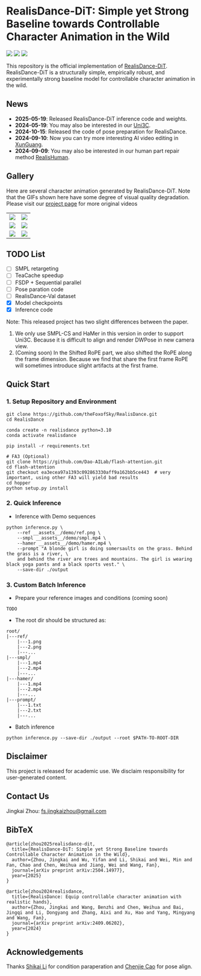 # RealisDance-DiT: Simple yet Strong Baseline towards Controllable Character Animation in the Wild

<a href='https://arxiv.org/abs/2504.14977'>
<img src='https://img.shields.io/badge/arXiv-red'></a> 
<a href='https://thefoxofsky.github.io/project_pages/RealisDance-DiT/index'>
<img src='https://img.shields.io/badge/Project-Page-orange'></a> 
<a href='https://huggingface.co/datasets/theFoxofSky/RealisDance-Val'>
<img src='https://img.shields.io/badge/Test-Dataset-blue'></a> 


This repository is the official implementation of [RealisDance-DiT](https://arxiv.org/abs/2504.14977).
RealisDance-DiT is a structurally simple, empirically robust, and experimentally strong baseline model for controllable character animation in the wild.

## News
- **2025-05-19**: Released RealisDance-DiT inference code and weights.
- **2024-05-19**: You may also be interested in our [Uni3C](https://github.com/ewrfcas/Uni3C).
- **2024-10-15**: Released the code of pose preparation for RealisDance.
- **2024-09-10**: Now you can try more interesting AI video editing in [XunGuang](https://xunguang.damo-vision.com/).
- **2024-09-09**: You may also be interested in our human part repair method [RealisHuman](https://github.com/Wangbenzhi/RealisHuman).

## Gallery
Here are several character animation generated by RealisDance-DiT. 
Note that the GIFs shown here have some degree of visual quality degradation.
Please visit our [project page](https://thefoxofsky.github.io/project_pages/RealisDance-DiT/index) for more original videos 

<table class="center">
    <tr>
    <td><img src="__assets__/samples/1.gif"></td>
    <td><img src="__assets__/samples/2.gif"></td>
    </tr>
    <tr>
    <td><img src="__assets__/samples/3.gif"></td>
    <td><img src="__assets__/samples/4.gif"></td>
    </tr>
    <tr>
    <td><img src="__assets__/samples/5.gif"></td>
    <td><img src="__assets__/samples/6.gif"></td>
    </tr>
</table>

## TODO List
- [ ] SMPL retargeting 
- [ ] TeaCache speedup
- [ ] FSDP + Sequential parallel
- [ ] Pose paration code
- [ ] RealisDance-Val dataset
- [x] Model checkpoints
- [x] Inference code

Note: This released project has two slight differences between the paper.

1. We only use SMPL-CS and HaMer in this version in order to support Uni3C. 
Because it is difficult to align and render DWPose in new camera view.
2. (Coming soon) In the Shifted RoPE part, we also shifted the RoPE along the frame dimension.
Because we find that share the first frame RoPE will sometimes introduce 
slight artifacts at the first frame.


## Quick Start

### 1. Setup Repository and Environment

```
git clone https://github.com/theFoxofSky/RealisDance.git
cd RealisDance

conda create -n realisdance python=3.10
conda activate realisdance

pip install -r requirements.txt

# FA3 (Optional)
git clone https://github.com/Dao-AILab/flash-attention.git
cd flash-attention
git checkout ea3ecea97a1393c092863330aff9a162bb5ce443  # very important, using other FA3 will yield bad results
cd hopper
python setup.py install
```

### 2. Quick Inference

- Inference with Demo sequences

```commandline
python inference.py \
    --ref __assets__/demo/ref.png \
    --smpl __assets__/demo/smpl.mp4 \
    --hamer __assets__/demo/hamer.mp4 \
    --prompt "A blonde girl is doing somersaults on the grass. Behind the grass is a river, \
    and behind the river are trees and mountains. The girl is wearing black yoga pants and a black sports vest." \
    --save-dir ./output
```

### 3. Custom Batch Inference

- Prepare your reference images and conditions (coming soon)

```commandline
TODO
```

- The root dir should be structured as:
```
root/
|---ref/
    |---1.png
    |---2.png
    |---...
|---smpl/
    |---1.mp4
    |---2.mp4
    |---...
|---hamer/
    |---1.mp4
    |---2.mp4
    |---...
|---prompt/
    |---1.txt
    |---2.txt
    |---...
```

- Batch inference

```commandline
python inference.py --save-dir ./output --root $PATH-TO-ROOT-DIR
```

## Disclaimer
This project is released for academic use.
We disclaim responsibility for user-generated content.

## Contact Us
Jingkai Zhou: [fs.jingkaizhou@gmail.com](mailto:fs.jingkaizhou@gmail.com)


## BibTeX
```
@article{zhou2025realisdance-dit,
  title={RealisDance-DiT: Simple yet Strong Baseline towards Controllable Character Animation in the Wild},
  author={Zhou, Jingkai and Wu, Yifan and Li, Shikai and Wei, Min and Fan, Chao and Chen, Weihua and Jiang, Wei and Wang, Fan},
  journal={arXiv preprint arXiv:2504.14977},
  year={2025}
}

@article{zhou2024realisdance,
  title={RealisDance: Equip controllable character animation with realistic hands},
  author={Zhou, Jingkai and Wang, Benzhi and Chen, Weihua and Bai, Jingqi and Li, Dongyang and Zhang, Aixi and Xu, Hao and Yang, Mingyang and Wang, Fan},
  journal={arXiv preprint arXiv:2409.06202},
  year={2024}
}
```


## Acknowledgements
Thanks [Shikai Li](https://scholar.google.com/citations?user=WXGg2rgAAAAJ&hl) for condition paraperation and [Chenjie Cao](https://ewrfcas.github.io/) for pose align.
